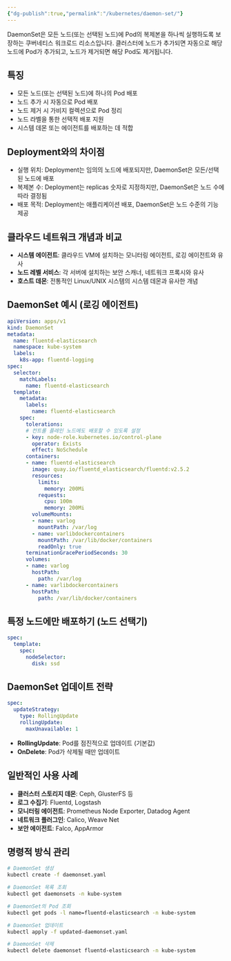 ```yaml
---
{"dg-publish":true,"permalink":"/kubernetes/daemon-set/"}
---
```



DaemonSet은 모든 노드(또는 선택된 노드)에 Pod의 복제본을 하나씩 실행하도록 보장하는 쿠버네티스 워크로드 리소스입니다. 클러스터에 노드가 추가되면 자동으로 해당 노드에 Pod가 추가되고, 노드가 제거되면 해당 Pod도 제거됩니다.

## 특징

- 모든 노드(또는 선택된 노드)에 하나의 Pod 배포
- 노드 추가 시 자동으로 Pod 배포
- 노드 제거 시 가비지 컬렉션으로 Pod 정리
- 노드 라벨을 통한 선택적 배포 지원
- 시스템 데몬 또는 에이전트를 배포하는 데 적합

## Deployment와의 차이점

- 실행 위치: Deployment는 임의의 노드에 배포되지만, DaemonSet은 모든/선택된 노드에 배포
- 복제본 수: Deployment는 replicas 숫자로 지정하지만, DaemonSet은 노드 수에 따라 결정됨
- 배포 목적: Deployment는 애플리케이션 배포, DaemonSet은 노드 수준의 기능 제공

## 클라우드 네트워크 개념과 비교

- **시스템 에이전트**: 클라우드 VM에 설치하는 모니터링 에이전트, 로깅 에이전트와 유사
- **노드 레벨 서비스**: 각 서버에 설치하는 보안 스캐너, 네트워크 프록시와 유사
- **호스트 데몬**: 전통적인 Linux/UNIX 시스템의 시스템 데몬과 유사한 개념

## DaemonSet 예시 (로깅 에이전트)

```yaml
apiVersion: apps/v1
kind: DaemonSet
metadata:
  name: fluentd-elasticsearch
  namespace: kube-system
  labels:
    k8s-app: fluentd-logging
spec:
  selector:
    matchLabels:
      name: fluentd-elasticsearch
  template:
    metadata:
      labels:
        name: fluentd-elasticsearch
    spec:
      tolerations:
      # 컨트롤 플레인 노드에도 배포할 수 있도록 설정
      - key: node-role.kubernetes.io/control-plane
        operator: Exists
        effect: NoSchedule
      containers:
      - name: fluentd-elasticsearch
        image: quay.io/fluentd_elasticsearch/fluentd:v2.5.2
        resources:
          limits:
            memory: 200Mi
          requests:
            cpu: 100m
            memory: 200Mi
        volumeMounts:
        - name: varlog
          mountPath: /var/log
        - name: varlibdockercontainers
          mountPath: /var/lib/docker/containers
          readOnly: true
      terminationGracePeriodSeconds: 30
      volumes:
      - name: varlog
        hostPath:
          path: /var/log
      - name: varlibdockercontainers
        hostPath:
          path: /var/lib/docker/containers
```

## 특정 노드에만 배포하기 (노드 선택기)

```yaml
spec:
  template:
    spec:
      nodeSelector:
        disk: ssd
```

## DaemonSet 업데이트 전략

```yaml
spec:
  updateStrategy:
    type: RollingUpdate
    rollingUpdate:
      maxUnavailable: 1
```

- **RollingUpdate**: Pod를 점진적으로 업데이트 (기본값)
- **OnDelete**: Pod가 삭제될 때만 업데이트

## 일반적인 사용 사례

- **클러스터 스토리지 데몬**: Ceph, GlusterFS 등
- **로그 수집기**: Fluentd, Logstash
- **모니터링 에이전트**: Prometheus Node Exporter, Datadog Agent
- **네트워크 플러그인**: Calico, Weave Net
- **보안 에이전트**: Falco, AppArmor

## 명령적 방식 관리

```bash
# DaemonSet 생성
kubectl create -f daemonset.yaml

# DaemonSet 목록 조회
kubectl get daemonsets -n kube-system

# DaemonSet의 Pod 조회
kubectl get pods -l name=fluentd-elasticsearch -n kube-system

# DaemonSet 업데이트
kubectl apply -f updated-daemonset.yaml

# DaemonSet 삭제
kubectl delete daemonset fluentd-elasticsearch -n kube-system
```